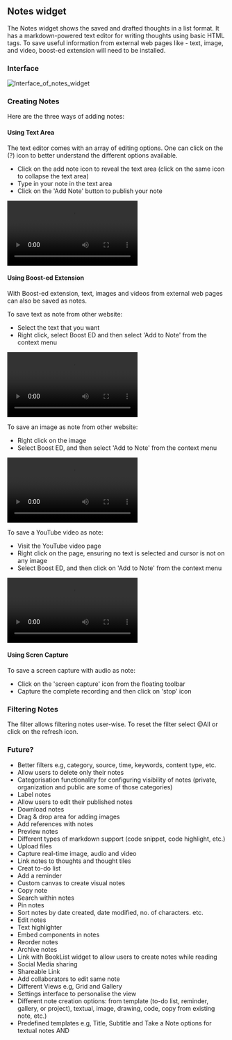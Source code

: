 ## Notes widget

The Notes widget shows the saved and drafted thoughts in a list format. It has a markdown-powered text editor for writing thoughts using basic HTML tags. To save useful information from external web pages like - text, image, and video, boost-ed extension will need to be installed.


### Interface

![Interface_of_notes_widget](https://gitlab.com/edvanta/gomad/thoughtjumper/tj-dictionary/-/wikis/uploads/dbc11f00045c468fae3bd55a8e57ed44/Interface_of_notes_widget.png)

### Creating Notes

Here are the three ways of adding notes:

#### Using Text Area

The text editor comes with an array of editing options. One can click on the (?) icon to better understand the different options available.

- Click on the add note icon to reveal the text area (click on the same icon to collapse the text area)
- Type in your note in the text area
- Click on the 'Add Note' button to publish your note

![Adding_Notes_via_Text_Area](https://gitlab.com/edvanta/gomad/thoughtjumper/tj-dictionary/-/wikis/uploads/428fb91a983bd54a8550a5a08613d3b7/Adding_Notes_via_Text_Area.webm)

#### Using Boost-ed Extension

With Boost-ed extension, text, images and videos from external web pages can also be saved as notes.

To save text as note from other website:
- Select the text that you want
- Right click, select Boost ED and then select 'Add to Note' from the context menu

![Adding_text_as_note_via_Boost-ed_Extension](https://gitlab.com/edvanta/gomad/thoughtjumper/tj-dictionary/-/wikis/uploads/e61a105813122c5de20b21a75733852e/Adding_text_as_note_via_Boost-ed_Extension.webm)

To save an image as note from other website:
- Right click on the image
- Select Boost ED, and then select 'Add to Note' from the context menu

![Adding_image_as_a_note](https://gitlab.com/edvanta/gomad/thoughtjumper/tj-dictionary/-/wikis/uploads/8fd2e1a880c98c701daf6d303aea1510/Adding_image_as_a_note.webm)

To save a YouTube video as note:
- Visit the YouTube video page
- Right click on the page, ensuring no text is selected and cursor is not on any image
- Select Boost ED, and then click on 'Add to Note' from the context menu

![Adding_youtube_video_as_note_via_boosted_extension](https://gitlab.com/edvanta/gomad/thoughtjumper/tj-dictionary/-/wikis/uploads/b990c477e9b5732a9b3d87923be631e8/Adding_youtube_video_as_note_via_boosted_extension.webm)

#### Using Scren Capture

To save a screen capture with audio as note:

- Click on the 'screen capture' icon from the floating toolbar
- Capture the complete recording and then click on 'stop' icon


### Filtering Notes

The filter allows filtering notes user-wise. To reset the filter select @All or click on the refresh icon.


### Future?

- Better filters e.g, category, source, time, keywords, content type, etc.
- Allow users to delete only their notes
- Categorisation functionality for configuring visibility of notes (private, organization and public are some of those categories)
- Label notes
- Allow users to edit their published notes
- Download notes
- Drag & drop area for adding images
- Add references with notes
- Preview notes
- Different types of markdown support (code snippet, code highlight, etc.)
- Upload files
- Capture real-time image, audio and video
- Link notes to thoughts and thought tiles
- Creat to-do list
- Add a reminder
- Custom canvas to create visual notes
- Copy note
- Search within notes
- Pin notes
- Sort notes by date created, date modified, no. of characters. etc.
- Edit notes
- Text highlighter
- Embed components in notes
- Reorder notes
- Archive notes
- Link with BookList widget to allow users to create notes while reading
- Social Media sharing
- Shareable Link
- Add collaborators to edit same note
- Different Views e.g, Grid and Gallery
- Settings interface to personalise the view
- Different note creation options: from template (to-do list, reminder, gallery, or project), textual, image, drawing, code, copy from existing note, etc.)
- Predefined templates e.g, Title, Subtitle and Take a Note options for textual notes AND 
